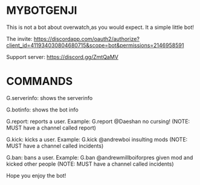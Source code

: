 # MYBOTGENJI

This is not a bot about overwatch,as you would expect. It a simple little bot!

The invite: https://discordapp.com/oauth2/authorize?client_id=411934030804680715&scope=bot&permissions=2146958591

Support server: https://discord.gg/ZmtQaMV

# COMMANDS

G.serverinfo: shows the serverinfo

G.botinfo: shows the bot info

G.report: reports a user. Example: G.report @Daeshan no cursing! (NOTE: MUST have a channel called report)

G.kick: kicks a user. Example: G.kick @andrewboi insulting mods (NOTE: MUST have a channel called incidents)

G.ban: bans a user. Example: G.ban @andrewmillboiforpres given mod and kicked other people (NOTE: MUST have a channel called incidents)

Hope you enjoy the bot!
